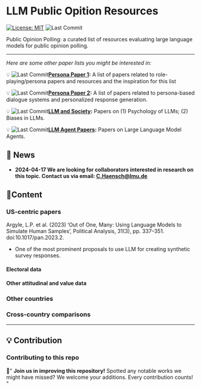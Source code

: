 
# LLM Public Opition Resources

[![License: MIT](https://img.shields.io/badge/License-MIT-yellow.svg)](https://opensource.org/licenses/MIT) 
![Last Commit](https://img.shields.io/github/last-commit/Neph0s/awesome-llm-role-playing-with-persona.svg)


Public Opinion Polling: a curated list of resources evaluating large language models for public opinion polling.

---

*Here are some other paper lists you might be interested in:*

💡 ![Last Commit](https://img.shields.io/github/last-commit/Neph0s/awesome-llm-role-playing-with-persona.svg)**[Persona Paper 1](https://github.com/Neph0s/awesome-llm-role-playing-with-persona/):** A list of papers related to role-playing/persona papers and resources and the inspiration for this list

💡 ![Last Commit](https://img.shields.io/github/last-commit/Sahandfer/PersonaPaper.svg)**[Persona Paper 2](https://github.com/Sahandfer/PersonaPaper):** A list of papers related to persona-based dialogue systems and personalized response generation.

💡 ![Last Commit](https://img.shields.io/github/last-commit/penguinnnnn/awesome-llm-and-society.svg)**[LLM and Society](https://github.com/penguinnnnn/awesome-llm-and-society):**  Papers on (1) Psychology of LLMs; (2) Biases in LLMs.

💡 ![Last Commit](https://img.shields.io/github/last-commit/zjunlp/LLMAgentPapers.svg)**[LLM Agent Papers](https://github.com/zjunlp/LLMAgentPapers):**  Papers on Large Language Model Agents.

## 🔔 News

- **2024-04-17 We are looking for collaborators interested in research on this topic. Contact us via email: C.Haensch@lmu.de**

## 📜Content

### US-centric papers

Argyle, L.P. et al. (2023) ‘Out of One, Many: Using Language Models to Simulate Human Samples’, Political Analysis, 31(3), pp. 337–351. doi:10.1017/pan.2023.2.

  - One of the most prominent proposals to use LLM for creating synthetic survey responses.

#### Electoral data

#### Other attitudinal and value data

### Other countries

### Cross-country comparisons

---

## 💡  Contribution

### Contributing to this repo

🤲" **Join us in improving this repository!** Spotted any notable works we might have missed? We welcome your additions. Every contribution counts!   "

